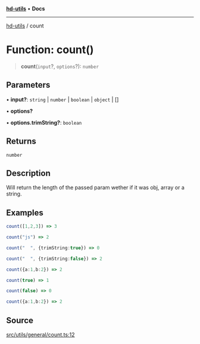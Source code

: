 [**hd-utils**](../README.md) • **Docs**

***

[hd-utils](../globals.md) / count

# Function: count()

> **count**(`input`?, `options`?): `number`

## Parameters

• **input?**: `string` \| `number` \| `boolean` \| `object` \| []

• **options?**

• **options.trimString?**: `boolean`

## Returns

`number`

## Description

Will return the length of the passed param wether if it was obj, array or a string.

## Examples

```ts
count([1,2,3]) => 3
```

```ts
count("js") => 2
```

```ts
count("  ", {trimString:true}) => 0
```

```ts
count("  ", {trimString:false}) => 2
```

```ts
count({a:1,b:2}) => 2
```

```ts
count(true) => 1
```

```ts
count(false) => 0
```

```ts
count({a:1,b:2}) => 2
```

## Source

[src/utils/general/count.ts:12](https://github.com/AhmadHddad/h-utils/blob/b1dfa95e218c9605f39fc234662ef50e62fadcb8/src/utils/general/count.ts#L12)
